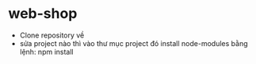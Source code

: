 # web-shop
- Clone repository về
- sửa project nào thì vào thư mục project đó install node-modules bằng lệnh: npm install
